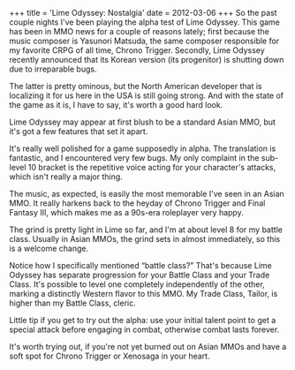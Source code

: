 +++
title = 'Lime Odyssey: Nostalgia'
date = 2012-03-06
+++
So the past couple nights I've been playing the alpha test of Lime Odyssey. This game has been in MMO news for a couple of reasons lately; first because the music composer is Yasunori Matsuda, the same composer responsible for my favorite CRPG of all time, Chrono Trigger. Secondly, Lime Odyssey recently announced that its Korean version (its progenitor) is shutting down due to irreparable bugs.

The latter is pretty ominous, but the North American developer that is localizing it for us here in the USA is still going strong. And with the state of the game as it is, I have to say, it's worth a good hard look.

Lime Odyssey may appear at first blush to be a standard Asian MMO, but it's got a few features that set it apart.

It's really well polished for a game supposedly in alpha. The translation is fantastic, and I encountered very few bugs. My only complaint in the sub-level 10 bracket is the repetitive voice acting for your character's attacks, which isn't really a major thing.

The music, as expected, is easily the most memorable I've seen in an Asian MMO. It really harkens back to the heyday of Chrono Trigger and Final Fantasy III, which makes me as a 90s-era roleplayer very happy.

The grind is pretty light in Lime so far, and I'm at about level 8 for my battle class. Usually in Asian MMOs, the grind sets in almost immediately, so this is a welcome change.

Notice how I specifically mentioned “battle class?” That's because Lime Odyssey has separate progression for your Battle Class and your Trade Class. It's possible to level one completely independently of the other, marking a distinctly Western flavor to this MMO. My Trade Class, Tailor, is higher than my Battle Class, cleric.

Little tip if you get to try out the alpha: use your initial talent point to get a special attack before engaging in combat, otherwise combat lasts forever.

It's worth trying out, if you're not yet burned out on Asian MMOs and have a soft spot for Chrono Trigger or Xenosaga in your heart.
